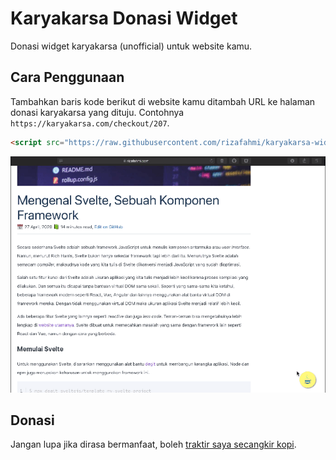 # Karyakarsa Donasi Widget

Donasi widget karyakarsa (unofficial) untuk website kamu.

## Cara Penggunaan

Tambahkan baris kode berikut di website kamu ditambah URL ke halaman donasi karyakarsa yang dituju. Contohnya `https://karyakarsa.com/checkout/207`.

```html
<script src="https://raw.githubusercontent.com/rizafahmi/karyakarsa-widget/master/widget.js" async data-src="https://karyakarsa.com/checkout/207"></script>
```

![karyakarsa.gif](karyakarsa.gif)


## Donasi

Jangan lupa jika dirasa bermanfaat, boleh [traktir saya secangkir kopi](https://karyakarsa.com/checkout/207).
